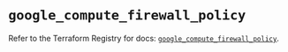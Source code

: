 # `google_compute_firewall_policy`

Refer to the Terraform Registry for docs: [`google_compute_firewall_policy`](https://registry.terraform.io/providers/hashicorp/google-beta/5.20.0/docs/resources/google_compute_firewall_policy).
